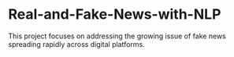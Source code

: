 # Real-and-Fake-News-with-NLP
 This project focuses on addressing the growing issue of fake news spreading rapidly across digital platforms. 
